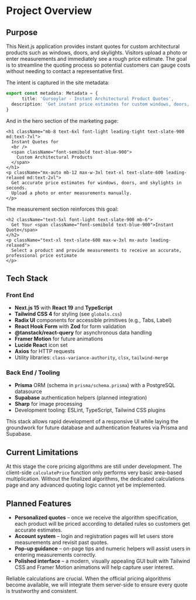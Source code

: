 # Project Overview

## Purpose

This Next.js application provides instant quotes for custom architectural products such as windows, doors, and skylights. Visitors upload a photo or enter measurements and immediately see a rough price estimate. The goal is to streamline the quoting process so potential customers can gauge costs without needing to contact a representative first.

The intent is captured in the site metadata:

```typescript
export const metadata: Metadata = {
      title: 'Gursoylar - Instant Architectural Product Quotes',
  description: 'Get instant price estimates for custom windows, doors, and skylights',
}
```

And in the hero section of the marketing page:

```tsx
<h1 className="mb-8 text-6xl font-light leading-tight text-slate-900 md:text-7xl">
  Instant Quotes for
  <br />
  <span className="font-semibold text-blue-900">
    Custom Architectural Products
  </span>
</h1>
<p className="mx-auto mb-12 max-w-3xl text-xl text-slate-600 leading-relaxed md:text-2xl">
  Get accurate price estimates for windows, doors, and skylights in seconds.
  Upload a photo or enter measurements manually.
</p>
```

The measurement section reinforces this goal:

```tsx
<h2 className="text-5xl font-light text-slate-900 mb-6">
  Get Your <span className="font-semibold text-blue-900">Instant Quote</span>
</h2>
<p className="text-xl text-slate-600 max-w-3xl mx-auto leading-relaxed">
  Select a product and provide measurements to receive an accurate, professional price estimate
</p>
```

## Tech Stack

### Front End

- **Next.js 15** with **React 19** and **TypeScript**
- **Tailwind CSS 4** for styling (see `globals.css`)
- **Radix UI** components for accessible primitives (e.g., Tabs, Label)
- **React Hook Form** with **Zod** for form validation
- **@tanstack/react-query** for asynchronous data handling
- **Framer Motion** for future animations
- **Lucide React** icon set
- **Axios** for HTTP requests
- Utility libraries: `class-variance-authority`, `clsx`, `tailwind-merge`

### Back End / Tooling

- **Prisma** ORM (schema in `prisma/schema.prisma`) with a PostgreSQL datasource
- **Supabase** authentication helpers (planned integration)
- **Sharp** for image processing
- Development tooling: ESLint, TypeScript, Tailwind CSS plugins

This stack allows rapid development of a responsive UI while laying the groundwork for future database and authentication features via Prisma and Supabase.

## Current Limitations

At this stage the core pricing algorithms are still under development. The client-side `calculatePrice` function only performs very basic area-based multiplication. Without the finalized algorithms, the dedicated calculations page and any advanced quoting logic cannot yet be implemented.

## Planned Features

- **Personalized quotes** – once we receive the algorithm specification, each product will be priced according to detailed rules so customers get accurate estimates.
- **Account system** – login and registration pages will let users store measurements and revisit past quotes.
- **Pop-up guidance** – on-page tips and numeric helpers will assist users in entering measurements correctly.
- **Polished interface** – a modern, visually appealing GUI built with Tailwind CSS and Framer Motion animations will help capture user interest.

Reliable calculations are crucial. When the official pricing algorithms become available, we will integrate them server-side to ensure every quote is trustworthy and consistent.
